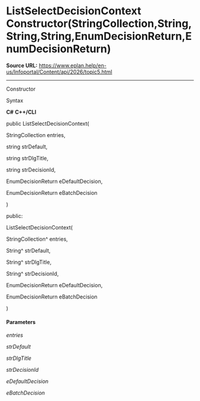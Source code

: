 # ListSelectDecisionContext Constructor(StringCollection,String,String,String,EnumDecisionReturn,EnumDecisionReturn)

**Source URL:** https://www.eplan.help/en-us/Infoportal/Content/api/2026/topic5.html

---

Constructor

Syntax

**C#**
**C++/CLI**


public ListSelectDecisionContext( 

   StringCollection entries,

   string strDefault,

   string strDlgTitle,

   string strDecisionId,

   EnumDecisionReturn eDefaultDecision,

   EnumDecisionReturn eBatchDecision

)

public:

ListSelectDecisionContext( 

   StringCollection^ entries,

   String^ strDefault,

   String^ strDlgTitle,

   String^ strDecisionId,

   EnumDecisionReturn eDefaultDecision,

   EnumDecisionReturn eBatchDecision

)


#### Parameters

*entries*


*strDefault*


*strDlgTitle*


*strDecisionId*


*eDefaultDecision*


*eBatchDecision*
